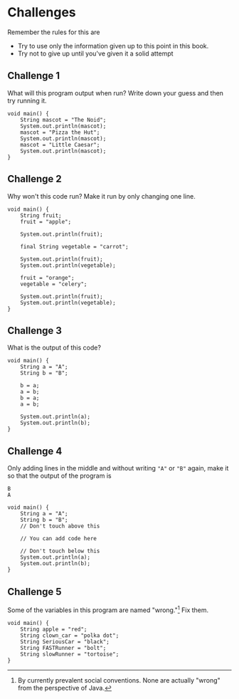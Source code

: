 # Challenges

Remember the rules for this are

- Try to use only the information given up to this point in this book.
- Try not to give up until you've given it a solid attempt

## Challenge 1

What will this program output when run? Write down your guess and then try running it.

```java,editable
void main() {
    String mascot = "The Noid";
    System.out.println(mascot);
    mascot = "Pizza the Hut";
    System.out.println(mascot);
    mascot = "Little Caesar";
    System.out.println(mascot);
}
```

## Challenge 2

Why won't this code run? Make it run by only changing one line.

```java,editable
void main() {
    String fruit;
    fruit = "apple";

    System.out.println(fruit);

    final String vegetable = "carrot";

    System.out.println(fruit);
    System.out.println(vegetable);

    fruit = "orange";
    vegetable = "celery";

    System.out.println(fruit);
    System.out.println(vegetable);
}
```

## Challenge 3

What is the output of this code?

```java,editable
void main() {
    String a = "A";
    String b = "B";

    b = a;
    a = b;
    b = a;
    a = b;

    System.out.println(a);
    System.out.println(b);
}
```

## Challenge 4

Only adding lines in the middle and without writing `"A"` or `"B"` again,
make it so that the output of the program is

```text
B
A
```

```java,editable
void main() {
    String a = "A";
    String b = "B";
    // Don't touch above this

    // You can add code here

    // Don't touch below this
    System.out.println(a);
    System.out.println(b);
}
```


## Challenge 5

Some of the variables in this program are named "wrong."[^byconvention] Fix them.

```java,editable
void main() {
    String apple = "red";
    String clown_car = "polka dot";
    String SeriousCar = "black";
    String FASTRunner = "bolt";
    String slowRunner = "tortoise";
}
```

[^byconvention]: By currently prevalent social conventions. None are actually "wrong" from the perspective of Java.